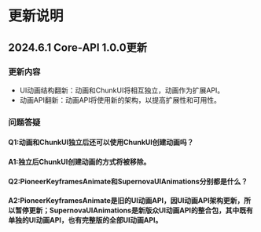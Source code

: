 # 更新说明
## 2024.6.1 Core-API 1.0.0更新
### 更新内容
* UI动画结构翻新：动画和ChunkUI将相互独立，动画作为扩展API。
* 动画API翻新：动画API将使用新的架构，以提高扩展性和可用性。
### 问题答疑
#### Q1:动画和ChunkUI独立后还可以使用ChunkUI创建动画吗？
#### A1:独立后ChunkUI创建动画的方式将被移除。
#### Q2:PioneerKeyframesAnimate和SupernovaUIAnimations分别都是什么？
#### A2:PioneerKeyframesAnimate是旧的UI动画API，因UI动画API架构更新，所以暂停更新；SupernovaUIAnimations是新版众UI动画API的整合包，其中既有单独的UI动画API，也有完整版的全部UI动画API。
